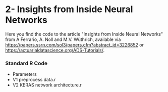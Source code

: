 # 2- Insights from Inside Neural Networks

Here you find the code to the article "Insights from Inside Neural Networks" from A Ferrario, A. Noll and M.V. Wüthrich,
available via https://papers.ssrn.com/sol3/papers.cfm?abstract_id=3226852
or https://actuarialdatascience.org/ADS-Tutorials/.


### Standard R Code
- Parameters
- V1 preprocess data.r
- V2 KERAS network architecture.r
